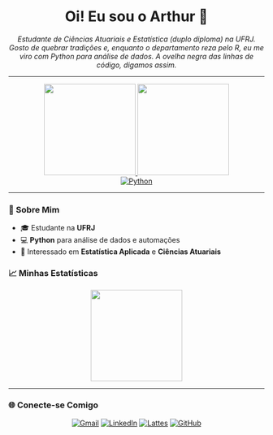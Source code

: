 <h1 align="center">Oi! Eu sou o Arthur 🐍</h1>
<p align="center">
  <i>Estudante de Ciências Atuariais e Estatística (duplo diploma) na UFRJ. Gosto de quebrar tradições e, enquanto o departamento reza pelo R, eu me viro com Python para análise de dados. A ovelha negra das linhas de código, digamos assim.</i>
</p>

---

<div align="center">
  <a href="https://github.com/arthurpmotta02">
    <img height="180em" src="https://github-readme-stats.vercel.app/api?username=arthurpmotta02&show_icons=true&theme=dracula&include_all_commits=true&count_private=true"/>
    <img height="180em" src="https://github-readme-stats.vercel.app/api/top-langs/?username=arthurpmotta02&layout=compact&langs_count=7&theme=dracula"/>
  </a>
</div>

<div align="center">
  <a href="https://www.python.org/"><img src="https://img.shields.io/badge/Python-3776AB?style=for-the-badge&logo=python&logoColor=white" alt="Python"></a>
</div>

---

### 🐍 Sobre Mim

- 🎓 Estudante na **UFRJ**
- 💻 **Python** para análise de dados e automações
- 🧮 Interessado em **Estatística Aplicada** e **Ciências Atuariais**

### 📈 Minhas Estatísticas

<div align="center">
  <a href="https://github.com/arthurpmotta02">
    <img height="180em" src="https://github-readme-streak-stats.herokuapp.com/?user=arthurpmotta02&theme=dracula"/>
  </a>
</div>

---

### 🌐 Conecte-se Comigo

<div align="center">
  <a href="mailto:seuemail@example.com"><img src="https://img.shields.io/badge/-Gmail-D14836?style=for-the-badge&logo=gmail&logoColor=white" alt="Gmail"></a>
  <a href="https://www.linkedin.com/in/arthurpmotta/"><img src="https://img.shields.io/badge/-LinkedIn-0A66C2?style=for-the-badge&logo=linkedin&logoColor=white" alt="LinkedIn"></a>
  <a href="http://lattes.cnpq.br/3952575997144808"><img src="https://img.shields.io/badge/-Lattes-2D6AB5?style=for-the-badge&logo=academia&logoColor=white" alt="Lattes"></a>
  <a href="https://github.com/arthurpmotta02"><img src="https://img.shields.io/badge/-GitHub-181717?style=for-the-badge&logo=github&logoColor=white" alt="GitHub"></a>
</div>

